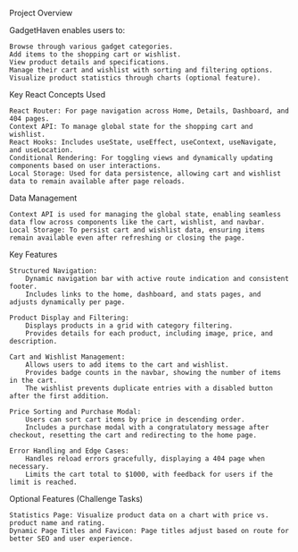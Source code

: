 Project Overview

GadgetHaven enables users to:

    Browse through various gadget categories.
    Add items to the shopping cart or wishlist.
    View product details and specifications.
    Manage their cart and wishlist with sorting and filtering options.
    Visualize product statistics through charts (optional feature).

Key React Concepts Used

    React Router: For page navigation across Home, Details, Dashboard, and 404 pages.
    Context API: To manage global state for the shopping cart and wishlist.
    React Hooks: Includes useState, useEffect, useContext, useNavigate, and useLocation.
    Conditional Rendering: For toggling views and dynamically updating components based on user interactions.
    Local Storage: Used for data persistence, allowing cart and wishlist data to remain available after page reloads.

Data Management

    Context API is used for managing the global state, enabling seamless data flow across components like the cart, wishlist, and navbar.
    Local Storage: To persist cart and wishlist data, ensuring items remain available even after refreshing or closing the page.

Key Features

    Structured Navigation:
        Dynamic navigation bar with active route indication and consistent footer.
        Includes links to the home, dashboard, and stats pages, and adjusts dynamically per page.

    Product Display and Filtering:
        Displays products in a grid with category filtering.
        Provides details for each product, including image, price, and description.

    Cart and Wishlist Management:
        Allows users to add items to the cart and wishlist.
        Provides badge counts in the navbar, showing the number of items in the cart.
        The wishlist prevents duplicate entries with a disabled button after the first addition.

    Price Sorting and Purchase Modal:
        Users can sort cart items by price in descending order.
        Includes a purchase modal with a congratulatory message after checkout, resetting the cart and redirecting to the home page.

    Error Handling and Edge Cases:
        Handles reload errors gracefully, displaying a 404 page when necessary.
        Limits the cart total to $1000, with feedback for users if the limit is reached.

Optional Features (Challenge Tasks)

    Statistics Page: Visualize product data on a chart with price vs. product name and rating.
    Dynamic Page Titles and Favicon: Page titles adjust based on route for better SEO and user experience.